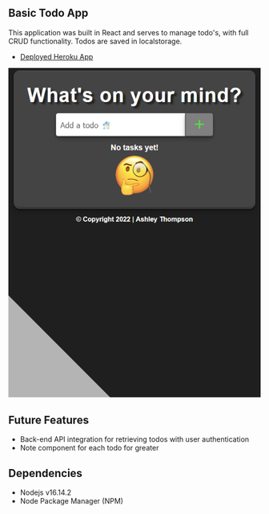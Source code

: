 ## Basic Todo App

This application was built in React and serves to manage todo's, with full CRUD functionality. Todos are saved in localstorage.
- [Deployed Heroku App](https://todo-app-at2022.herokuapp.com/)

<div align="center">
<img src="./public/readme-1.gif"/>
</div>

## Future Features

- Back-end API integration for retrieving todos with user authentication
- Note component for each todo for greater

## Dependencies

- Nodejs v16.14.2
- Node Package Manager (NPM)
